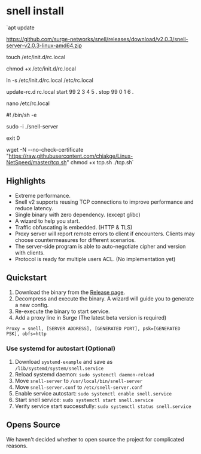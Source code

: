 # snell install

`apt update

https://github.com/surge-networks/snell/releases/download/v2.0.3/snell-server-v2.0.3-linux-amd64.zip

touch /etc/init.d/rc.local

chmod +x /etc/init.d/rc.local

ln -s /etc/init.d/rc.local  /etc/rc.local

update-rc.d rc.local start 99 2 3 4 5 . stop 99 0 1 6 .

nano /etc/rc.local

#! /bin/sh -e

sudo -i ./snell-server

exit 0

wget -N --no-check-certificate "https://raw.githubusercontent.com/chiakge/Linux-NetSpeed/master/tcp.sh"
chmod +x tcp.sh
./tcp.sh`



## Highlights

* Extreme performance.
* Snell v2 supports reusing TCP connections to improve performance and reduce latency.
* Single binary with zero dependency. (except glibc)
* A wizard to help you start.
* Traffic obfuscating is embedded. (HTTP & TLS)
* Proxy server will report remote errors to client if encounters. Clients may choose countermeasures for different scenarios.
* The server-side program is able to auto-negotiate cipher and version with clients.
* Protocol is ready for multiple users ACL. (No implementation yet)

## Quickstart

1. Download the binary from the [Release page](https://github.com/surge-networks/snell/releases/latest).
2. Decompress and execute the binary. A wizard will guide you to generate a new config.
3. Re-execute the binary to start service.
4. Add a proxy line in Surge  (The latest beta version is required)

`Proxy = snell, [SERVER ADDRESS], [GENERATED PORT], psk=[GENERATED PSK], obfs=http`

### Use systemd for autostart (Optional)

1. Download `systemd-example` and save as `/lib/systemd/system/snell.service`
2. Reload systemd daemon: `sudo systemctl daemon-reload`
3. Move `snell-server` to `/usr/local/bin/snell-server`
4. Move `snell-server.conf` to `/etc/snell-server.conf`
5. Enable service autostart: `sudo systemctl enable snell.service`
6. Start snell service: `sudo systemctl start snell.service`
7. Verify service start successfully: `sudo systemctl status snell.service`

## Opens Source

We haven't decided whether to open source the project for complicated reasons.
